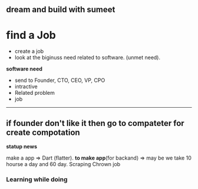 ## dream and build with sumeet
# find a Job
- create a job
- look at the biginuss need related to software. (unmet need).

**software need**
- send to Founder, CTO, CEO, VP, CPO
- intractive
- Related problem
- job
----
**if founder don't like it then go to compateter for create compotation**
---
**statup news**

make a app => Dart (flatter).
**to make app**(for backand) => may be we take 10 hourse a day and 60 day.
Scraping
Chrown job

### Learning while doing
